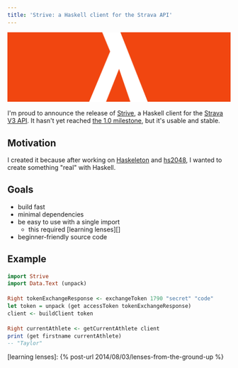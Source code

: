 ```yaml
---
title: 'Strive: a Haskell client for the Strava API'
---
```


![Strive logo][]

I'm proud to announce the release of [Strive][], a Haskell client for the [Strava V3 API][].
It hasn't yet reached [the 1.0 milestone][], but it's usable and stable.

## Motivation

I created it because after working on [Haskeleton][] and [hs2048][],
I wanted to create something "real" with Haskell.

## Goals

- build fast
- minimal dependencies
- be easy to use with a single import
  - this required [learning lenses][]
- beginner-friendly source code

## Example

``` hs
import Strive
import Data.Text (unpack)

Right tokenExchangeResponse <- exchangeToken 1790 "secret" "code"
let token = unpack (get accessToken tokenExchangeResponse)
client <- buildClient token

Right currentAthlete <- getCurrentAthlete client
print (get firstname currentAthlete)
-- "Taylor"
```

[strive logo]: ../static/images/strive.png
[strive]: https://github.com/tfausak/strive
[strava v3 api]: http://strava.github.io/api/
[the 1.0 milestone]: https://github.com/tfausak/strive/milestones/v1.0.0
[haskeleton]: https://github.com/tfausak/haskeleton
[hs2048]: https://github.com/tfausak/hs2048
[learning lenses]: {% post-url 2014/08/03/lenses-from-the-ground-up %}
